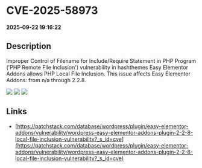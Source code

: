 # CVE-2025-58973

**2025-09-22 19:16:22**

## Description
Improper Control of Filename for Include/Require Statement in PHP Program ('PHP Remote File Inclusion') vulnerability in hashthemes Easy Elementor Addons allows PHP Local File Inclusion. This issue affects Easy Elementor Addons: from n/a through 2.2.8.

![](https://img.shields.io/static/v1?label=Score&message=7.5&color=red)
![](https://img.shields.io/static/v1?label=Severity&message=HIGH&color=red)
![](https://img.shields.io/static/v1?label=CWE&message=RFI&color=green)

## Links
- [https://patchstack.com/database/wordpress/plugin/easy-elementor-addons/vulnerability/wordpress-easy-elementor-addons-plugin-2-2-8-local-file-inclusion-vulnerability?_s_id=cve](https://patchstack.com/database/wordpress/plugin/easy-elementor-addons/vulnerability/wordpress-easy-elementor-addons-plugin-2-2-8-local-file-inclusion-vulnerability?_s_id=cve)
